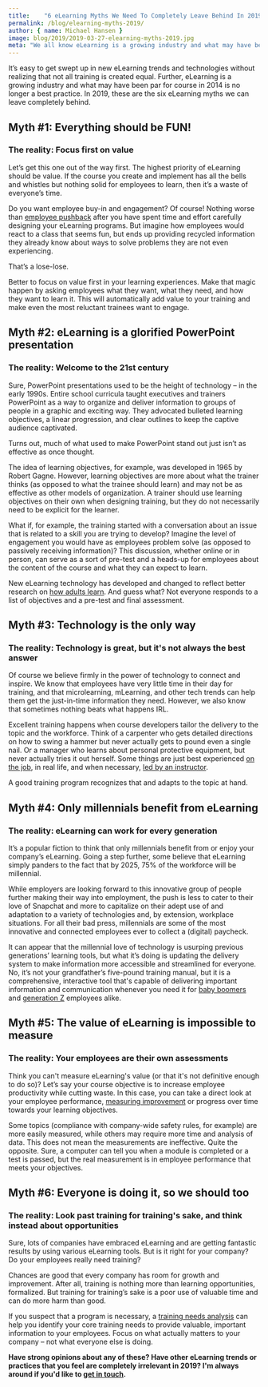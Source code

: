 ```yaml
---
title:    "6 eLearning Myths We Need To Completely Leave Behind In 2019 "
permalink: /blog/elearning-myths-2019/
author: { name: Michael Hansen }
image: blog/2019/2019-03-27-elearning-myths-2019.jpg
meta: "We all know eLearning is a growing industry and what may have been par for course in 2014 is no longer a best practice. In 2019, these are the six eLearning myths we can leave completely behind."
---
```


It’s easy to get swept up in new eLearning trends and technologies without realizing that not all training is created equal. Further, eLearning is a growing industry and what may have been par for course in 2014 is no longer a best practice. In 2019, these are the six eLearning myths we can leave completely behind.

## Myth #1: Everything should be FUN!

### The reality: Focus first on value

Let’s get this one out of the way first. The highest priority of eLearning should be value. If the course you create and implement has all the bells and whistles but nothing solid for employees to learn, then it’s a waste of everyone’s time.

Do you want employee buy-in and engagement? Of course! Nothing worse than [employee pushback](/blog/reduce-training-friction/) after you have spent time and effort carefully designing your eLearning programs. But imagine how employees would react to a class that seems fun, but ends up providing recycled information they already know about ways to solve problems they are not even experiencing.

That’s a lose-lose.

Better to focus on value first in your learning experiences. Make that magic happen by asking employees what they want, what they need, and how they want to learn it. This will automatically add value to your training and make even the most reluctant trainees want to engage.

## Myth #2: eLearning is a glorified PowerPoint presentation

### The reality: Welcome to the 21st century

Sure, PowerPoint presentations used to be the height of technology – in the early 1990s. Entire school curricula taught executives and trainers PowerPoint as a way to organize and deliver information to groups of people in a graphic and exciting way. They advocated bulleted learning objectives, a linear progression, and clear outlines to keep the captive audience captivated.

Turns out, much of what used to make PowerPoint stand out just isn’t as effective as once thought.

The idea of learning objectives, for example, was developed in 1965 by Robert Gagne. However, learning objectives are more about what the trainer thinks (as opposed to what the trainee should learn) and may not be as effective as other models of organization. A trainer should use learning objectives on their own when designing training, but they do not necessarily need to be explicit for the learner.

What if, for example, the training started with a conversation about an issue that is related to a skill you are trying to develop? Imagine the level of engagement you would have as employees problem solve (as opposed to passively receiving information)? This discussion, whether online or in person, can serve as a sort of pre-test and a heads-up for employees about the content of the course and what they can expect to learn.

New eLearning technology has developed and changed to reflect better research on [how adults learn](/blog/adult-learning-theory/). And guess what? Not everyone responds to a list of objectives and a pre-test and final assessment.

## Myth #3: Technology is the only way

### The reality: Technology is great, but it's not always the best answer

Of course we believe firmly in the power of technology to connect and inspire. We know that employees have very little time in their day for training, and that microlearning, mLearning, and other tech trends can help them get the just-in-time information they need. However, we also know that sometimes nothing beats what happens IRL.

Excellent training happens when course developers tailor the delivery to the topic and the workforce. Think of a carpenter who gets detailed directions on how to swing a hammer but never actually gets to pound even a single nail. Or a manager who learns about personal protective equipment, but never actually tries it out herself. Some things are just best experienced [on the job](/blog/on-the-job-training-advantages/), in real life, and when necessary, [led by an instructor](/blog/instructor-led-training-vs-elearning/).

A good training program recognizes that and adapts to the topic at hand.

## Myth #4: Only millennials benefit from eLearning

### The reality: eLearning can work for every generation

It’s a popular fiction to think that only millennials benefit from or enjoy your company’s eLearning. Going a step further, some believe that eLearning simply panders to the fact that by 2025, 75% of the workforce will be millennial.

While employers are looking forward to this innovative group of people further making their way into employment, the push is less to cater to their love of Snapchat and more to capitalize on their adept use of and adaptation to a variety of technologies and, by extension, workplace situations. For all their bad press, millennials are some of the most innovative and connected employees ever to collect a (digital) paycheck.

It can appear that the millennial love of technology is usurping previous generations’ learning tools, but what it’s doing is updating the delivery system to make information more accessible and streamlined for everyone. No, it’s not your grandfather’s five-pound training manual, but it is a comprehensive, interactive tool that's capable of delivering important information and communication whenever you need it for [baby boomers](https://elearningindustry.com/8-important-characteristics-baby-boomers-elearning-professionals-know) and [generation Z](https://elearningindustry.com/gen-z-training-next-generation-in-corporate-america) employees alike.

## Myth #5: The value of eLearning is impossible to measure

### The reality: Your employees are their own assessments

Think you can't measure eLearning's value (or that it's not definitive enough to do so)? Let’s say your course objective is to increase employee productivity while cutting waste. In this case, you can take a direct look at your employee performance, [measuring improvement](/blog/how-to-keep-track-of-training/) or progress over time towards your learning objectives.

Some topics (compliance with company-wide safety rules, for example) are more easily measured, while others may require more time and analysis of data. This does not mean the measurements are ineffective. Quite the opposite. Sure, a computer can tell you when a module is completed or a test is passed, but the real measurement is in employee performance that meets your objectives.

## Myth #6: Everyone is doing it, so we should too

### The reality: Look past training for training's sake, and think instead about opportunities

Sure, lots of companies have embraced eLearning and are getting fantastic results by using various eLearning tools. But is it right for your company? Do your employees really need training?

Chances are good that every company has room for growth and improvement. After all, training is nothing more than learning opportunities, formalized. But training for training’s sake is a poor use of valuable time and can do more harm than good.

If you suspect that a program is necessary, a [training needs analysis](/blog/training-needs-analysis/) can help you identify your core training needs to provide valuable, important information to your employees. Focus on what actually matters to your company – not what everyone else is doing.

<strong>Have strong opinions about any of these? Have other eLearning trends or practices that you feel are completely irrelevant in 2019? I'm always around if you'd like to [get in touch](/contact).</strong>
